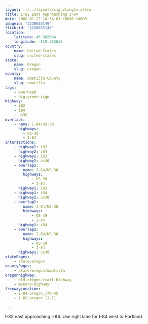 ```yaml
---
layout: ../../layouts/sign/single.astro
title: I-82 East Approaching I-84
date: 2008-01-22 14:34:01 +0000 +0000
imageid: "2238655149"
flickrid: "2238655149"
location:
    latitude: 45.802094
    longitude: -119.385631
country:
    name: United States
    slug: united-states
state:
    name: Oregon
    slug: oregon
county:
    name: Umatilla County
    slug: umatilla
tags:
    - overhead
    - big-green-sign
highway:
    - i82
    - i84
    - us30
overlaps:
    - name: I-84/US-30
      highways:
        - US-30
        - I-84
intersections:
    - highway1: i82
      highway2: i84
    - highway1: i82
      highway2: us30
    - overlap2:
        name: I-84/US-30
        highways:
            - US-30
            - I-84
      highway1: i82
    - highway1: i84
      highway2: us30
    - overlap2:
        name: I-84/US-30
        highways:
            - US-30
            - I-84
      highway1: i84
    - overlap2:
        name: I-84/US-30
        highways:
            - US-30
            - I-84
      highway1: us30
statePages:
    - state/oregon
countyPages:
    - state/oregon/umatilla
oregonhighway:
    - old-oregon-trail-highway
    - mcnary-highway
freewayjunction:
    - i-84-oregon_179-45
    - i-82-oregon_11-21

---
```

I-82 east approaching I-84.  Use right lane for I-84 west to Portland.